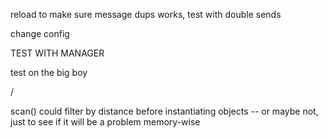 reload to make sure message dups works, test with double sends

change config

TEST WITH MANAGER

test on the big boy


/

scan() could filter by distance before instantiating objects -- or maybe not, just to see if it will be a problem memory-wise